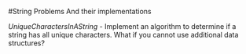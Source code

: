 #String Problems And their implementations

*UniqueCharactersInAString* - 
	Implement an algorithm to determine if a string has all unique characters. What if you
	cannot use additional data structures?
	